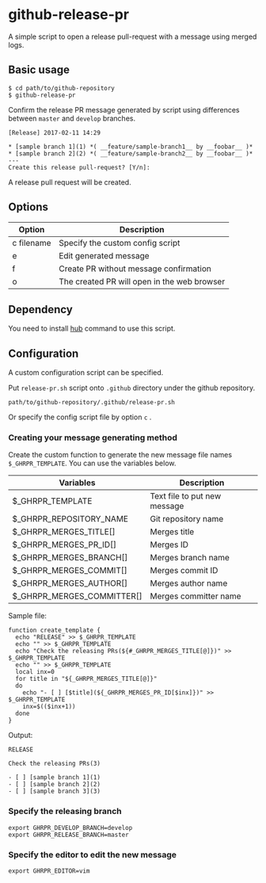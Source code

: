 # github-release-pr

A simple script to open a release pull-request with a message using merged logs.

## Basic usage

```
$ cd path/to/github-repository
$ github-release-pr
```

Confirm the release PR message generated by script using differences between `master` and `develop` branches.

```
[Release] 2017-02-11 14:29

* [sample branch 1](1) *( __feature/sample-branch1__ by __foobar__ )*
* [sample branch 2](2) *( __feature/sample-branch2__ by __foobar__ )*
---
Create this release pull-request? [Y/n]:
```

A release pull request will be created.

## Options

| Option     | Description                                                  |
| ---------- | ------------------------------------------------------------ |
| c filename | Specify the custom config script                             |
| e          | Edit generated message                                       |
| f          | Create PR without message confirmation                       |
| o          | The created PR will open in the web browser                  |

## Dependency

You need to install [hub](https://hub.github.com/) command to use this script.

## Configuration

A custom configuration script can be specified.

Put `release-pr.sh` script onto `.github` directory under the github repository.

```
path/to/github-repository/.github/release-pr.sh
```

Or specify the config script file by option `c` .

### Creating your message generating method

Create the custom function to generate the new message file names `$_GHRPR_TEMPLATE`. You can use the variables below.

| Variables                  | Description                                                                 |
| -------------------------- | --------------------------------------------------------------------------- |
| $_GHRPR_TEMPLATE           | Text file to put new message                                                |
| $_GHRPR_REPOSITORY_NAME    | Git repository name                                                         |
| $_GHRPR_MERGES_TITLE[]     | Merges title                                                                |
| $_GHRPR_MERGES_PR_ID[]     | Merges ID                                                                   |
| $_GHRPR_MERGES_BRANCH[]    | Merges branch name                                                          |
| $_GHRPR_MERGES_COMMIT[]    | Merges commit ID                                                            |
| $_GHRPR_MERGES_AUTHOR[]    | Merges author name                                                          |
| $_GHRPR_MERGES_COMMITTER[] | Merges committer name                                                       |

Sample file:

```
function create_template {
  echo "RELEASE" >> $_GHRPR_TEMPLATE
  echo "" >> $_GHRPR_TEMPLATE
  echo "Check the releasing PRs(${#_GHRPR_MERGES_TITLE[@]})" >> $_GHRPR_TEMPLATE
  echo "" >> $_GHRPR_TEMPLATE
  local inx=0
  for title in "${_GHRPR_MERGES_TITLE[@]}"
  do
    echo "- [ ] [$title](${_GHRPR_MERGES_PR_ID[$inx]})" >> $_GHRPR_TEMPLATE
    inx=$(($inx+1))
  done
}
```

Output:

```
RELEASE

Check the releasing PRs(3)

- [ ] [sample branch 1](1)
- [ ] [sample branch 2](2)
- [ ] [sample branch 3](3)
```

### Specify the releasing branch

```
export GHRPR_DEVELOP_BRANCH=develop
export GHRPR_RELEASE_BRANCH=master
```

### Specify the editor to edit the new message


```
export GHRPR_EDITOR=vim
```
